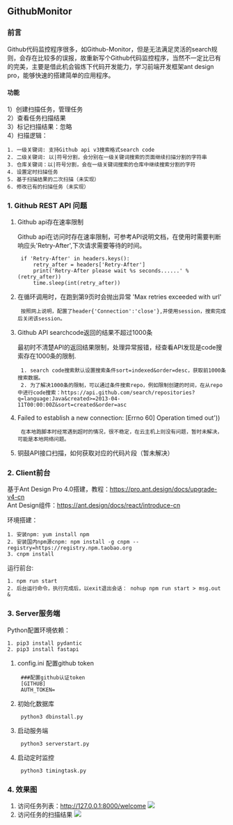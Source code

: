 ## GithubMonitor

### 前言

Github代码监控程序很多，如Github-Monitor，但是无法满足灵活的search规则，会存在比较多的误报，故重新写个Github代码监控程序，当然不一定比已有的完美，主要是借此机会锻炼下代码开发能力，学习前端开发框架ant design pro，能够快速的搭建简单的应用程序。    


#### 功能
1）创建扫描任务，管理任务    
2）查看任务扫描结果  
3）标记扫描结果：忽略  
4）扫描逻辑：
		
	1. 一级关键词: 支持Github api v3搜索格式search code 
	2. 二级关键词: 以|符号分割，会分别在一级关键词搜索的页面继续扫描分割的字符串   
	3. 仓库关键词：以|符号分割，会在一级关键词搜索的仓库中继续搜索分割的字符  
	4. 设置定时扫描任务 
	5. 基于扫描结果的二次扫描（未实现）
	6. 修改已有的扫描任务（未实现）




### 1. Github REST API 问题 

1. Github api存在速率限制  

	Github api在访问时存在速率限制，可参考API说明文档，在使用时需要判断响应头'Retry-After',下次请求需要等待的时间。  
	
		if 'Retry-After' in headers.keys():
            retry_after = headers['Retry-After']
            print('Retry-After please wait %s seconds......' % (retry_after))
            time.sleep(int(retry_after))
            
2. 在循环调用时，在跑到第9页时会抛出异常 'Max retries exceeded with url'

		按照网上说明，配置了header{'Connection':'close'},并使用session，搜索完成后关闭该session。  

3. Github API searchcode返回的结果不超过1000条  
	
	最初时不清楚API的返回结果限制，处理异常报错，经查看API发现是code搜索存在1000条的限制. 
	
		1. search code搜索默认设置搜索条件sort=indexed&order=desc，获取前1000条搜索数据。  
		2. 为了解决1000条的限制，可以通过条件搜索repo，例如限制创建的时间，在从repo中进行code搜索：https://api.github.com/search/repositories?q=language:Java&created>=2013-04-11T00:00:00Z&sort=created&order=asc
		
4. Failed to establish a new connection: [Errno 60] Operation timed out'))

		在本地跑脚本时经常遇到超时的情况，很不稳定，在云主机上则没有问题，暂时未解决，可能是本地网络问题。  
	
5. 铜鼓API接口扫描，如何获取对应的代码片段（暂未解决）


### 2. Client前台

基于Ant Design Pro 4.0搭建，教程：https://pro.ant.design/docs/upgrade-v4-cn    
Ant Design组件：https://ant.design/docs/react/introduce-cn   

环境搭建：

	1. 安装npm: yum install npm 
	2. 安装国内npm源cnpm: npm install -g cnpm --registry=https://registry.npm.taobao.org
	3. cnpm install
运行前台:

	1. npm run start  
	2. 后台运行命令，执行完成后，以exit退出会话： nohup npm run start > msg.out &

### 3. Server服务端

Python配置环境依赖：  

	1. pip3 install pydantic
	2. pip3 install fastapi

1. config.ini 配置github token  

		###配置github认证token
		[GITHUB]
		AUTH_TOKEN=
2. 初始化数据库

 		python3 dbinstall.py 
 		
3. 启动服务端

 		python3 serverstart.py 
4. 启动定时监控  

		python3 timingtask.py


### 4. 效果图 

1. 访问任务列表：http://127.0.0.1:8000/welcome
	![](https://github.com/shadow-horse/GithubMonitor/blob/master/img/tasklist.png)
2. 访问任务的扫描结果
	![](https://github.com/shadow-horse/GithubMonitor/blob/master/img/scanlist.png)


